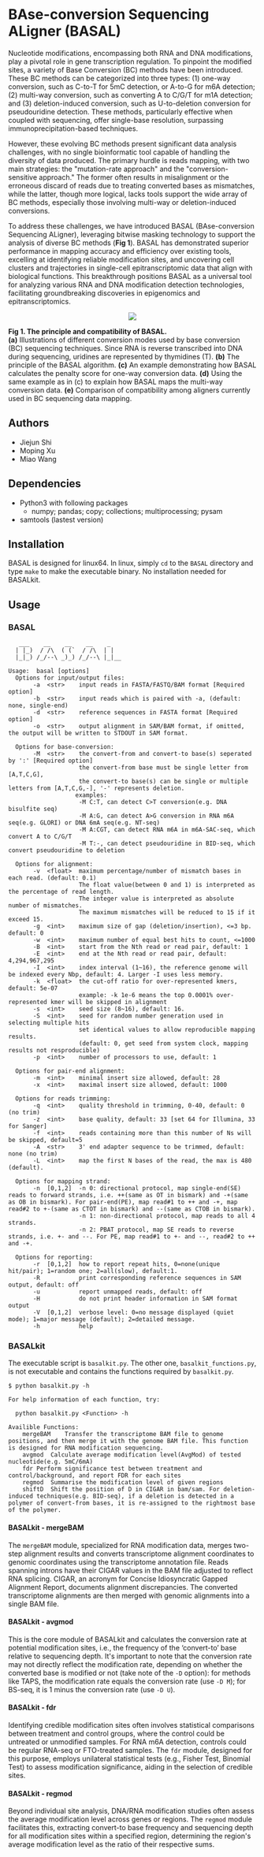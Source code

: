 # BAse-conversion Sequencing ALigner (BASAL)
Nucleotide modifications, encompassing both RNA and DNA modifications, play a pivotal role in gene transcription regulation. To pinpoint the modified sites, a variety of Base Conversion (BC) methods have been introduced. These BC methods can be categorized into three types: (1) one-way conversion, such as C-to-T for 5mC detection, or A-to-G for m6A detection; (2) multi-way conversion, such as converting A to C/G/T for m1A detection; and (3) deletion-induced conversion, such as U-to-deletion conversion for pseudouridine detection. These methods, particularly effective when coupled with sequencing, offer single-base resolution, surpassing immunoprecipitation-based techniques.

However, these evolving BC methods present significant data analysis challenges, with no single bioinformatic tool capable of handling the diversity of data produced. The primary hurdle is reads mapping, with two main strategies: the "mutation-rate approach" and the "conversion-sensitive approach." The former often results in misalignment or the erroneous discard of reads due to treating converted bases as mismatches, while the latter, though more logical, lacks tools support the wide array of BC methods, especially those involving multi-way or deletion-induced conversions.

To address these challenges, we have introduced BASAL (BAse-conversion Sequencing ALigner), leveraging bitwise masking technology to support the analysis of diverse BC methods (**Fig 1**). BASAL has demonstrated superior performance in mapping accuracy and efficiency over existing tools, excelling at identifying reliable modification sites, and uncovering cell clusters and trajectories in single-cell epitranscriptomic data that align with biological functions. This breakthrough positions BASAL as a universal tool for analyzing various RNA and DNA modification detection technologies, facilitating groundbreaking discoveries in epigenomics and epitranscriptomics.
<div align=center><img src="https://github.com/JiejunShi/BASAL/media/BASAL_algorithm.png" /></div>  

**Fig 1. The principle and compatibility of BASAL.**  
**(a)** Illustrations of different conversion modes used by base conversion (BC) sequencing techniques. Since RNA is reverse transcribed into DNA during sequencing, uridines are represented by thymidines (T). **(b)** The principle of the BASAL algorithm. **(c)** An example demonstrating how BASAL calculates the penalty score for one-way conversion data. **(d)** Using the same example as in (c) to explain how BASAL maps the multi-way conversion data. **(e)** Comparison of compatibility among aligners currently used in BC sequencing data mapping.

## Authors
- Jiejun Shi
- Moping Xu
- Miao Wang
## Dependencies
- Python3 with following packages
  - numpy; pandas; copy; collections; multiprocessing; pysam
- samtools (lastest version)
## Installation
BASAL is designed for linux64. In linux, simply `cd` to the `BASAL` directory and type `make` to make the executable binary.
No installation needed for BASALkit.
## Usage
### BASAL
	   ___    __    __    __    _
	  | |_)  / /\  ( (`  / /\  | |
	  |_|_) /_/--\ _)_) /_/--\ |_|__

	Usage:  basal [options]
	  Options for input/output files:
	       -a  <str>    input reads in FASTA/FASTQ/BAM format [Required option]
	       -b  <str>    input reads which is paired with -a, (default: none, single-end)
	       -d  <str>    reference sequences in FASTA format [Required option]
	       -o  <str>    output alignment in SAM/BAM format, if omitted, the output will be written to STDOUT in SAM format.

	  Options for base-conversion:
	       -M  <str>    the convert-from and convert-to base(s) seperated by ':' [Required option]
	                    the convert-from base must be single letter from [A,T,C,G],
	                    the convert-to base(s) can be single or multiple letters from [A,T,C,G,-], '-' represents deletion.
	                   examples:
	                    -M C:T, can detect C>T conversion(e.g. DNA bisulfite seq)
	                    -M A:G, can detect A>G conversion in RNA m6A seq(e.g. GLORI) or DNA 6mA seq(e.g. NT-seq)
	                    -M A:CGT, can detect RNA m6A in m6A-SAC-seq, which convert A to C/G/T
	                    -M T:-, can detect pseudouridine in BID-seq, which convert pseudouridine to deletion

	  Options for alignment:
	       -v  <float>  maximum percentage/number of mismatch bases in each read. (default: 0.1)
	                    The float value(between 0 and 1) is interpreted as the percentage of read length.
	                    The integer value is interpreted as absolute number of mismatches.
	                    The maximum mismatches will be reduced to 15 if it exceed 15.
	       -g  <int>    maximum size of gap (deletion/insertion), <=3 bp. default: 0
	       -w  <int>    maximum number of equal best hits to count, <=1000
	       -B  <int>    start from the Nth read or read pair, default: 1
	       -E  <int>    end at the Nth read or read pair, default: 4,294,967,295
	       -I  <int>    index interval (1~16), the reference genome will be indexed every Nbp, default: 4. Larger -I uses less memory.
	       -k  <float>  the cut-off ratio for over-represented kmers, default: 5e-07
	                    example: -k 1e-6 means the top 0.0001% over-represented kmer will be skipped in alignment
	       -s  <int>    seed size (8~16), default: 16.
	       -S  <int>    seed for random number generation used in selecting multiple hits
	                    set identical values to allow reproducible mapping results.
	                    (default: 0, get seed from system clock, mapping results not resproducible)
	       -p  <int>    number of processors to use, default: 1

	  Options for pair-end alignment:
	       -m  <int>    minimal insert size allowed, default: 28
	       -x  <int>    maximal insert size allowed, default: 1000

	  Options for reads trimming:
	       -q  <int>    quality threshold in trimming, 0-40, default: 0 (no trim)
	       -z  <int>    base quality, default: 33 [set 64 for Illumina, 33 for Sanger]
	       -f  <int>    reads containing more than this number of Ns will be skipped, default=5
	       -A  <str>    3' end adapter sequence to be trimmed, default: none (no trim)
	       -L  <int>    map the first N bases of the read, the max is 480 (default).

	  Options for mapping strand:
	       -n  [0,1,2]  -n 0: directional protocol, map single-end(SE) reads to forward strands, i.e. ++(same as OT in bismark) and -+(same as OB in bismark). For pair-end(PE), map read#1 to ++ and -+, map read#2 to +-(same as CTOT in bismark) and --(same as CTOB in bismark).
	                    -n 1: non-directional protocol, map reads to all 4 strands.
	                    -n 2: PBAT protocol, map SE reads to reverse strands, i.e. +- and --. For PE, map read#1 to +- and --, read#2 to ++ and -+.

	  Options for reporting:
	       -r  [0,1,2]  how to report repeat hits, 0=none(unique hit/pair); 1=random one; 2=all(slow), default:1.
	       -R           print corresponding reference sequences in SAM output, default: off
	       -u           report unmapped reads, default: off
	       -H           do not print header information in SAM format output
	       -V  [0,1,2]  verbose level: 0=no message displayed (quiet mode); 1=major message (default); 2=detailed message.
	       -h           help

### BASALkit
The executable script is `basalkit.py`. The other one, `basalkit_functions.py`, is not executable and contains the functions required by `basalkit.py`.

	$ python basalkit.py -h

	For help information of each function, try:

	  python basalkit.py <Function> -h

	Availible Functions:
		mergeBAM	Transfer the transcriptome BAM file to genome positions, and then merge it with the genome BAM file. This function is designed for RNA modification sequencing.
		avgmod	Calculate average modification level(AvgMod) of tested nucleotide(e.g. 5mC/6mA)
		fdr	Perform significance test between treatment and control/background, and report FDR for each sites
		regmod	Summarise the modification level of given regions
		shiftD	Shift the position of D in CIGAR in bam/sam. For deletion-induced techniques(e.g. BID-seq), if a deletion is detected in a polymer of convert-from bases, it is re-assigned to the rightmost base of the polymer.

#### BASALkit - mergeBAM
The `mergeBAM` module, specialized for RNA modification data, merges two-step alignment results and converts transcriptome alignment coordinates to genomic coordinates using the transcriptome annotation file. Reads spanning introns have their CIGAR values in the BAM file adjusted to reflect RNA splicing. CIGAR, an acronym for Concise Idiosyncratic Gapped Alignment Report, documents alignment discrepancies. The converted transcriptome alignments are then merged with genomic alignments into a single BAM file.

#### BASALkit - avgmod
This is the core module of BASALkit and calculates the conversion rate at potential modification sites, i.e., the frequency of the ‘convert-to’ base relative to sequencing depth. It's important to note that the conversion rate may not directly reflect the modification rate, depending on whether the converted base is modified or not (take note of the `-D` option): for methods like TAPS, the modification rate equals the conversion rate (use `-D M`); for BS-seq, it is 1 minus the conversion rate (use `-D U`).

#### BASALkit - fdr
Identifying credible modification sites often involves statistical comparisons between treatment and control groups, where the control could be untreated or unmodified samples. For RNA m6A detection, controls could be regular RNA-seq or FTO-treated samples. The `fdr` module, designed for this purpose, employs unilateral statistical tests (e.g., Fisher Test, Binomial Test) to assess modification significance, aiding in the selection of credible sites.

#### BASALkit - regmod
Beyond individual site analysis, DNA/RNA modification studies often assess the average modification level across genes or regions. The `regmod` module facilitates this, extracting convert-to base frequency and sequencing depth for all modification sites within a specified region, determining the region's average modification level as the ratio of their respective sums.
